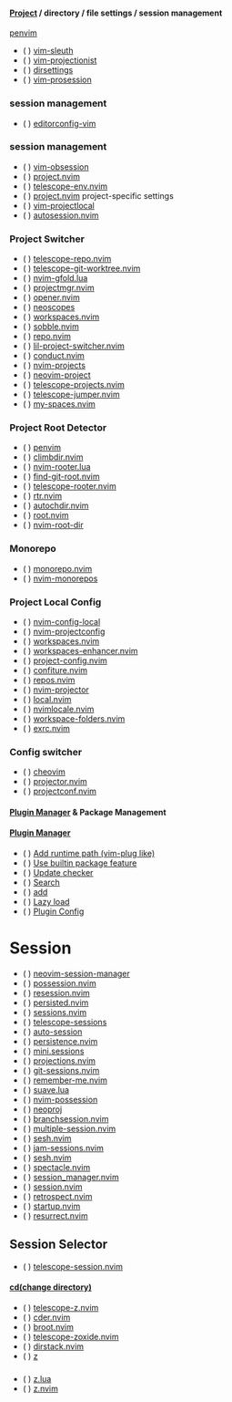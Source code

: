 #### [Project](https://yutkat.github.io/my-neovim-pluginlist/#project) / directory / file settings / session management
   [penvim](https://github.com/Abstract-IDE/penvim)
* ( ) [vim-sleuth](https://github.com/tpope/vim-sleuth)
* ( ) [vim-projectionist](https://github.com/tpope/vim-projectionist)
* ( ) [dirsettings](https://github.com/chazy/dirsettings)
* ( ) [vim-prosession](https://github.com/dhruvasagar/vim-prosession)
### session management
* ( ) [editorconfig-vim](https://github.com/editorconfig/editorconfig-vim)
### session management
* ( ) [vim-obsession](https://github.com/tpope/vim-obsession)
* ( ) [project.nvim](https://github.com/jay-babu/project.nvim)
* ( ) [telescope-env.nvim](https://github.com/LinArcX/telescope-env.nvim)
* ( ) [project.nvim](https://github.com/Zeioth/project.nvim) project-specific settings
* ( ) [vim-projectlocal](https://github.com/krisajenkins/vim-projectlocal)
* ( ) [autosession.nvim](https://github.com/pysan3/autosession.nvim) 
### Project Switcher
* ( ) [telescope-repo.nvim](https://cj.rs/telescope-repo-nvim/)
* ( ) [telescope-git-worktree.nvim](https://github.com/helmecke/telescope-git-worktree.nvim)
* ( ) [nvim-gfold.lua](https://github.com/AckslD/nvim-gfold.lua)
* ( ) [projectmgr.nvim](https://github.com/charludo/projectmgr.nvim)
* ( ) [opener.nvim](https://github.com/willthbill/opener.nvim)
* ( ) [neoscopes](https://github.com/smartpde/neoscopes)
* ( ) [workspaces.nvim](https://github.com/daricoder/workspaces.nvim)
* ( ) [sobble.nvim](https://github.com/Nanoteck137/sobble.nvim)
* ( ) [repo.nvim](https://github.com/mohitsinghs/repo.nvim)
* ( ) [lil-project-switcher.nvim](https://github.com/mtmeyer/lil-project-switcher.nvim)
* ( ) [conduct.nvim](https://github.com/aaditeynair/conduct.nvim)
* ( ) [nvim-projects](https://github.com/Hubro/nvim-projects)
* ( ) [neovim-project](https://github.com/coffebar/neovim-project)
* ( ) [telescope-projects.nvim](https://github.com/pbnj/telescope-projects.nvim)
* ( ) [telescope-jumper.nvim](https://github.com/mskelton/telescope-jumper.nvim)
* ( ) [my-spaces.nvim](https://github.com/yonchando/my-spaces.nvim)
### Project Root Detector
* ( ) [penvim](https://github.com/shaeinst/penvim)
* ( ) [climbdir.nvim](https://github.com/kyoh86/climbdir.nvim)
* ( ) [nvim-rooter.lua](https://github.com/notjedi/nvim-rooter.lua)
* ( ) [find-git-root.nvim](https://github.com/yyk/find-git-root.nvim)
* ( ) [telescope-rooter.nvim](https://github.com/desdic/telescope-rooter.nvim)
* ( ) [rtr.nvim](https://github.com/delphinus/rtr.nvim)
* ( ) [autochdir.nvim](https://github.com/albenisolmos/autochdir.nvim)
* ( ) [root.nvim](https://github.com/gmartsenkov/root.nvim)
* ( ) [nvim-root-dir](https://github.com/kilisio/nvim-root-dir)
### Monorepo
* ( ) [monorepo.nvim](https://github.com/imNel/monorepo.nvim)
* ( ) [nvim-monorepos](https://github.com/sajjathossain/nvim-monorepos)
### Project Local Config
* ( ) [nvim-config-local](https://github.com/klen/nvim-config-local)
* ( ) [nvim-projectconfig](https://github.com/windwp/nvim-projectconfig)
* ( ) [workspaces.nvim](https://github.com/natecraddock/workspaces.nvim)
* ( ) [workspaces-enhancer.nvim](https://github.com/fengwk/workspaces-enhancer.nvim)
* ( ) [project-config.nvim](https://github.com/martini97/project-config.nvim)
* ( ) [confiture.nvim](https://github.com/romainchapou/confiture.nvim)
* ( ) [repos.nvim](https://github.com/TymekDev/repos.nvim)
* ( ) [nvim-projector](https://github.com/kndndrj/nvim-projector)
* ( ) [local.nvim](https://github.com/guigui64/local.nvim)
* ( ) [nvimlocale.nvim](https://github.com/DrKGD/nvimlocale.nvim)
* ( ) [workspace-folders.nvim](https://github.com/mhanberg/workspace-folders.nvim)
* ( ) [exrc.nvim](https://github.com/jedrzejboczar/exrc.nvim)
### Config switcher
* ( ) [cheovim](https://github.com/NTBBloodbath/cheovim)
* ( ) [projector.nvim](https://github.com/smolovk/projector.nvim)
* ( ) [projectconf.nvim](https://github.com/saccarosium/projectconf.nvim)
#### [Plugin Manager](https://yutkat.github.io/my-neovim-pluginlist/#plugin-manager) & Package Management
#### [Plugin Manager](https://yutkat.github.io/my-neovim-pluginlist/plugin-manager.html#plugin-manager)
* ( ) [Add runtime path (vim-plug like)](https://yutkat.github.io/my-neovim-pluginlist/plugin-manager.html#add-runtime-path-vim-plug-like)
* ( ) [Use builtin package feature](https://yutkat.github.io/my-neovim-pluginlist/plugin-manager.html#use-builtin-package-feature)
* ( ) [Update checker](https://yutkat.github.io/my-neovim-pluginlist/plugin-manager.html#update-checker)
* ( ) [Search](https://yutkat.github.io/my-neovim-pluginlist/plugin-manager.html#search)
* ( ) [add](https://yutkat.github.io/my-neovim-pluginlist/plugin-manager.html#add)
* ( ) [Lazy load](https://yutkat.github.io/my-neovim-pluginlist/plugin-manager.html#lazy-load)
* ( ) [Plugin Config](https://yutkat.github.io/my-neovim-pluginlist/plugin-manager.html#plugin-config)
# Session
* ( ) [neovim-session-manager](https://github.com/Shatur/neovim-session-manager)
* ( ) [possession.nvim](https://github.com/jedrzejboczar/possession.nvim)
* ( ) [resession.nvim](https://github.com/stevearc/resession.nvim)
* ( ) [persisted.nvim](https://github.com/olimorris/persisted.nvim)
* ( ) [sessions.nvim](https://github.com/natecraddock/sessions.nvim)
* ( ) [telescope-sessions](https://github.com/LukasPietzschmann/telescope-sessions)
* ( ) [auto-session](https://github.com/rmagatti/auto-session)
* ( ) [persistence.nvim](https://github.com/folke/persistence.nvim)
* ( ) [mini.sessions](https://github.com/echasnovski/mini.sessions)
* ( ) [projections.nvim](https://github.com/GnikDroy/projections.nvim)
* ( ) [git-sessions.nvim](https://github.com/TimotheeSai/git-sessions.nvim)
* ( ) [remember-me.nvim](https://github.com/EricDriussi/remember-me.nvim)
* ( ) [suave.lua](https://github.com/nyngwang/suave.lua)
* ( ) [nvim-possession](https://github.com/gennaro-tedesco/nvim-possession)
* ( ) [neoproj](https://github.com/pluffie/neoproj)
* ( ) [branchsession.nvim](https://github.com/lukamanitta/branchsession.nvim)
* ( ) [multiple-session.nvim](https://github.com/niuiic/multiple-session.nvim)
* ( ) [sesh.nvim](https://github.com/Trouble-Truffle/sesh.nvim)
* ( ) [jam-sessions.nvim](https://github.com/liouk/jam-sessions.nvim)
* ( ) [sesh.nvim](https://github.com/NiamhFerns/sesh.nvim)
* ( ) [spectacle.nvim](https://github.com/RutaTang/spectacle.nvim)
* ( ) [session_manager.nvim](https://github.com/Sammyalhashe/session_manager.nvim)
* ( ) [session.nvim](https://github.com/AbaoFromCUG/session.nvim)
* ( ) [retrospect.nvim](https://github.com/mrquantumcodes/retrospect.nvim)
* ( ) [startup.nvim](https://github.com/keaising/startup.nvim)
* ( ) [resurrect.nvim](https://github.com/Febri-i/resurrect.nvim)
## Session Selector
* ( ) [telescope-session.nvim](https://github.com/HUAHUAI23/telescope-session.nvim)

#### [cd(change directory)](https://yutkat.github.io/my-neovim-pluginlist/#cdchange-directory)
* ( ) [telescope-z.nvim](https://github.com/nvim-telescope/telescope-z.nvim)
* ( ) [cder.nvim](https://github.com/Zane-/cder.nvim)
* ( ) [broot.nvim](https://github.com/9999years/broot.nvim)
* ( ) [telescope-zoxide.nvim](https://github.com/lexay/telescope-zoxide.nvim)
* ( ) [dirstack.nvim](https://github.com/phanen/dirstack.nvim)
* ( ) [z](https://yutkat.github.io/my-neovim-pluginlist/#z)
### 
* ( ) [z.lua](https://github.com/skywind3000/z.lua)
* ( ) [z.nvim](https://github.com/tenfyzhong/z.nvim)
 
